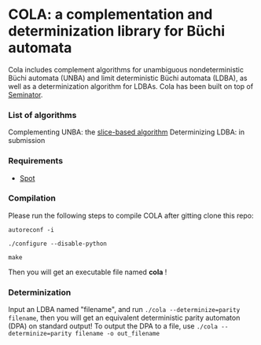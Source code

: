# COLA: a complementation and determinization library for Büchi automata
Cola includes complement algorithms for unambiguous nondeterministic Büchi automata (UNBA) and limit deterministic Büchi automata (LDBA), as well as a determinization algorithm for LDBAs.
Cola has been built on top of [Seminator](https://github.com/mklokocka/seminator).


### List of algorithms
Complementing UNBA: the [slice-based algorithm](https://arxiv.org/abs/2005.09125v2)
Determinizing LDBA: in submission

### Requirements
* [Spot](https://spot.lrde.epita.fr/)

### Compilation
Please run the following steps to compile COLA after gitting clone this repo:
```
autoreconf -i
```
```
./configure --disable-python
```
```
make
```

Then you will get an executable file named **cola** !

### Determinization
Input an LDBA named "filename", and run ```./cola --determinize=parity filename```, then you will get an equivalent deterministic parity automaton (DPA) on standard output!
To output the DPA to a file, use ```./cola --determinize=parity filename -o out_filename```